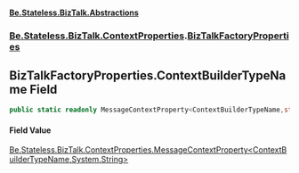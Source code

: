 #### [Be.Stateless.BizTalk.Abstractions](README.md 'README')
### [Be.Stateless.BizTalk.ContextProperties](Be.Stateless.BizTalk.ContextProperties.md 'Be.Stateless.BizTalk.ContextProperties').[BizTalkFactoryProperties](BizTalkFactoryProperties.md 'Be.Stateless.BizTalk.ContextProperties.BizTalkFactoryProperties')

## BizTalkFactoryProperties.ContextBuilderTypeName Field

```csharp
public static readonly MessageContextProperty<ContextBuilderTypeName,string> ContextBuilderTypeName;
```

#### Field Value
[Be.Stateless.BizTalk.ContextProperties.MessageContextProperty&lt;](MessageContextProperty_T,TR_.md 'Be.Stateless.BizTalk.ContextProperties.MessageContextProperty<T,TR>')[ContextBuilderTypeName](ContextBuilderTypeName.md 'Be.Stateless.BizTalk.Schemas.BizTalkFactory.ContextBuilderTypeName')[,](MessageContextProperty_T,TR_.md 'Be.Stateless.BizTalk.ContextProperties.MessageContextProperty<T,TR>')[System.String](https://docs.microsoft.com/en-us/dotnet/api/System.String 'System.String')[&gt;](MessageContextProperty_T,TR_.md 'Be.Stateless.BizTalk.ContextProperties.MessageContextProperty<T,TR>')